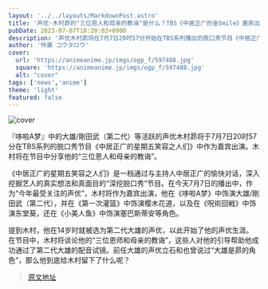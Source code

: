 ```yaml
---
layout: '../../layouts/MarkdownPost.astro'
title: '声优·木村昴的"三位恩人和母亲的教诲"是什么？TBS《中居正广的金Smile》嘉宾出演'
pubDate: 2023-07-07T18:20:03+0900
description: '声优木村昴将在7月7日20时57分开始在TBS系列播出的脱口秀节目《中居正广的金曜日的Smile》中作为嘉宾出演。木村将在节目中分享"三位恩人和母亲的教诲"。'
author: '仲瀬 コウタロウ'
cover:
  url: 'https://animeanime.jp/imgs/ogp_f/597488.jpg'
  square: 'https://animeanime.jp/imgs/ogp_f/597488.jpg'
  alt: "cover"
tags: ['news','anime']
theme: 'light'
featured: false
---
```


![cover](https://animeanime.jp/imgs/ogp_f/597488.jpg)

『哆啦A梦』中的大雄/剛田武（第二代）等活跃的声优木村昴将于7月7日20时57分在TBS系列的脱口秀节目《中居正广的星期五笑容之人们》中作为嘉宾出演。木村将在节目中分享他的“三位恩人和母亲的教诲”。

《中居正广的星期五笑容之人们》是一档通过与主持人中居正广的愉快对话，深入挖掘艺人的真实想法和真面目的“深挖脱口秀”节目。在今天7月7日的播出中，作为“今年最受关注的声优”，木村将作为嘉宾出演，他在《哆啦A梦》中饰演大雄/剛田武（第二代），并在《第一次灌篮》中饰演樱木花道，以及在《呪術回戦》中饰演东堂葵，还在《小美人鱼》中饰演塞巴斯蒂安等角色。

提到木村，他在14岁时就被选为第二代大雄的声优，以此开始了他的声优生涯。在节目中，木村将谈论他的“三位恩师和母亲的教诲”，这些人对他的引导帮助他成功通过了第二代大雄的配音试镜。前任大雄的声优立石和也曾说过“大雄是昴的角色”，那么他到底给木村留下了什么呢？

>[原文地址](https://animeanime.jp/article/2023/07/07/78432.html)  